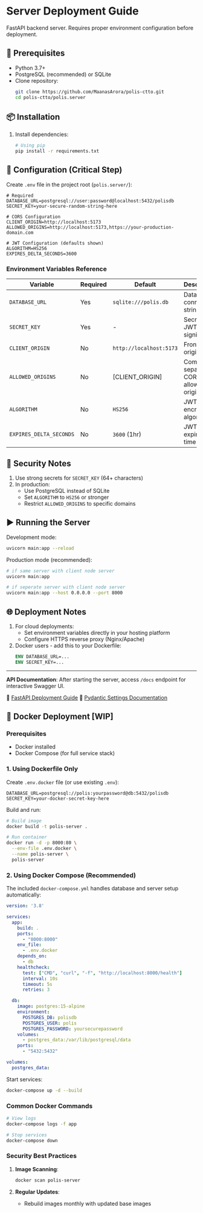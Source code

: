 # Server Deployment Guide

FastAPI backend server. Requires proper environment configuration before deployment.

## 🚀 Prerequisites

- Python 3.7+
- PostgreSQL (recommended) or SQLite
- Clone repository:
  ```bash
  git clone https://github.com/MaanasArora/polis-ctto.git
  cd polis-ctto/polis.server
  ```

## 📦 Installation

1. Install dependencies:
   ```bash
   # Using pip
   pip install -r requirements.txt
   ```

## 🔧 Configuration (Critical Step)

Create `.env` file in the project root (`polis.server/`):

```env
# Required
DATABASE_URL=postgresql://user:password@localhost:5432/polisdb
SECRET_KEY=your-secure-random-string-here

# CORS Configuration
CLIENT_ORIGIN=http://localhost:5173
ALLOWED_ORIGINS=http://localhost:5173,https://your-production-domain.com

# JWT Configuration (defaults shown)
ALGORITHM=HS256
EXPIRES_DELTA_SECONDS=3600
```

### Environment Variables Reference

| Variable               | Required | Default              | Description                         |
|------------------------|----------|----------------------|-------------------------------------|
| `DATABASE_URL`         | Yes      | `sqlite:///polis.db` | Database connection string          |
| `SECRET_KEY`           | Yes      | -                    | Secret for JWT token signing        |
| `CLIENT_ORIGIN`        | No       | `http://localhost:5173` | Frontend origin URL                |
| `ALLOWED_ORIGINS`      | No       | [CLIENT_ORIGIN]      | Comma-separated CORS allowed origins|
| `ALGORITHM`            | No       | `HS256`              | JWT encryption algorithm            |
| `EXPIRES_DELTA_SECONDS`| No       | `3600` (1hr)         | JWT token expiration time           |

## 🚨 Security Notes

1. Use strong secrets for `SECRET_KEY` (64+ characters)
2. In production:
   - Use PostgreSQL instead of SQLite
   - Set `ALGORITHM` to `HS256` or stronger
   - Restrict `ALLOWED_ORIGINS` to specific domains

## ▶️ Running the Server

Development mode:
```bash
uvicorn main:app --reload
```

Production mode (recommended):
```bash
# if same server with client node server
uvicorn main:app

# if seperate server with client node server
uvicorn main:app --host 0.0.0.0 --port 8000
```

## 🌐 Deployment Notes

1. For cloud deployments:
   - Set environment variables directly in your hosting platform
   - Configure HTTPS reverse proxy (Nginx/Apache)
2. Docker users - add this to your Dockerfile:
   ```Dockerfile
   ENV DATABASE_URL=...
   ENV SECRET_KEY=...
   ```

---

**API Documentation**: After starting the server, access `/docs` endpoint for interactive Swagger UI.

📖 [FastAPI Deployment Guide](https://fastapi.tiangolo.com/deployment/)
📖 [Pydantic Settings Documentation](https://docs.pydantic.dev/latest/usage/pydantic_settings/)

## 🐳 Docker Deployment [WIP]

### Prerequisites
- Docker installed
- Docker Compose (for full service stack)

### 1. Using Dockerfile Only
Create `.env.docker` file (or use existing `.env`):
```env
DATABASE_URL=postgresql://polis:yourpassword@db:5432/polisdb
SECRET_KEY=your-docker-secret-key-here
```

Build and run:
```bash
# Build image
docker build -t polis-server .

# Run container
docker run -d -p 8000:80 \
  --env-file .env.docker \
  --name polis-server \
  polis-server
```

### 2. Using Docker Compose (Recommended)
The included `docker-compose.yml` handles database and server setup automatically:

```yaml
version: '3.8'

services:
  app:
    build: .
    ports:
      - "8000:8000"
    env_file:
      - .env.docker
    depends_on:
      - db
    healthcheck:
      test: ["CMD", "curl", "-f", "http://localhost:8000/health"]
      interval: 10s
      timeout: 5s
      retries: 3

  db:
    image: postgres:15-alpine
    environment:
      POSTGRES_DB: polisdb
      POSTGRES_USER: polis
      POSTGRES_PASSWORD: yoursecurepassword
    volumes:
      - postgres_data:/var/lib/postgresql/data
    ports:
      - "5432:5432"

volumes:
  postgres_data:
```

Start services:
```bash
docker-compose up -d --build
```

### Common Docker Commands
```bash
# View logs
docker-compose logs -f app

# Stop services
docker-compose down
```

### Security Best Practices
1. **Image Scanning**:
   ```bash
   docker scan polis-server
   ```

2. **Regular Updates**:
   - Rebuild images monthly with updated base images

